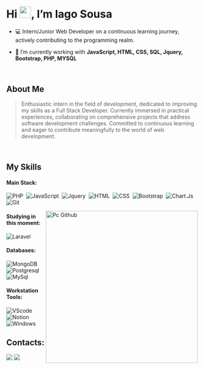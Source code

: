 <h1 align="left">Hi <img src="https://raw.githubusercontent.com/kaueMarques/kaueMarques/master/hi.gif" height="30px">, I’m Iago Sousa</h1>

- 💻 Intern/Junior Web Developer on a continuous learning journey, actively contributing to the programming realm.

- 🔧 I’m currently working with **JavaScript, HTML, CSS, SQL, Jquery, Bootstrap, PHP, MYSQL**

 &nbsp;
 &nbsp;

## About Me
> Enthusiastic intern in the field of development, dedicated to improving my skills as a Full Stack Developer. Currently immersed in practical experiences, collaborating on comprehensive projects that address software development challenges. Committed to continuous learning and eager to contribute meaningfully to the world of web development.

 &nbsp;
 &nbsp;

 ## My Skills

#### Main Stack:

![PHP](https://img.shields.io/badge/PHP-777BB4?style=for-the-badge&logo=php&logoColor=white)&nbsp;
![JavaScript](https://img.shields.io/badge/JavaScript-F7DF1E?style=for-the-badge&logo=javascript&logoColor=black)&nbsp;
![Jquery](https://img.shields.io/badge/jQuery-0769AD?style=for-the-badge&logo=jquery&logoColor=white)&nbsp;
![HTML](https://img.shields.io/badge/HTML5-E34F26?style=for-the-badge&logo=html5&logoColor=white)&nbsp;
![CSS](https://img.shields.io/badge/CSS3-1572B6?style=for-the-badge&logo=css3&logoColor=white)&nbsp;
![Bootstrap](https://img.shields.io/badge/Bootstrap-563D7C?style=for-the-badge&logo=bootstrap&logoColor=white)&nbsp;
![Chart.Js](https://img.shields.io/badge/Chart%20js-FF6384?style=for-the-badge&logo=chartdotjs&logoColor=white)&nbsp;
![Git](https://img.shields.io/badge/GIT-E44C30?style=for-the-badge&logo=git&logoColor=white)&nbsp;

<img src="https://s4.aconvert.com/convert/p3r68-cdx67/ajr28-qb497.png" min-width="400px" max-width="400px" width="400px" align="right" alt="Pc Github">

#### Studying in this moment:

![Laravel](https://img.shields.io/badge/Laravel-FF2D20?style=for-the-badge&logo=laravel&logoColor=white)&nbsp;

#### Databases:

![MongoDB](https://img.shields.io/badge/MongoDB-4EA94B?style=for-the-badge&logo=mongodb&logoColor=white)&nbsp;
![Postgresql](https://img.shields.io/badge/PostgreSQL-316192?style=for-the-badge&logo=postgresql&logoColor=white)&nbsp;
![MySql](https://img.shields.io/badge/MySQL-005C84?style=for-the-badge&logo=mysql&logoColor=white)&nbsp;

#### Workstation Tools:

![VScode](https://img.shields.io/badge/vscode-4285F4?style=for-the-badge&logo=vscode&logoColor=white)&nbsp;
![Notion](https://img.shields.io/badge/Notion-000000?style=for-the-badge&logo=notion&logoColor=white)&nbsp;
![Windows](https://img.shields.io/badge/Windows-0078D6?style=for-the-badge&logo=windows&logoColor=white)&nbsp;
 
 ## Contacts:

<div> 
 <a href = "mailto:contato.iagosousa201486@gmail.com"> <img src="https://img.shields.io/badge/-Gmail-%23333?style=for-the-badge&logo=gmail&logoColor=white" target="_blank"></a>
 <a href="https://www.linkedin.com/in/iagosm/" target="_blank"><img src="https://img.shields.io/badge/-LinkedIn-%230077B5?style=for-the-badge&logo=linkedin&logoColor=white"  target="_blank"></a> 
</div>&nbsp;&nbsp;
